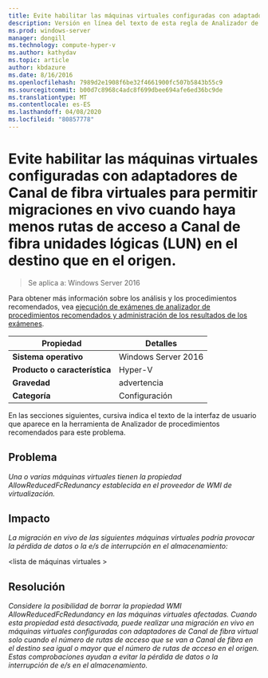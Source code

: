 ```yaml
---
title: Evite habilitar las máquinas virtuales configuradas con adaptadores de Canal de fibra virtuales para permitir migraciones en vivo cuando haya menos rutas de acceso a Canal de fibra unidades lógicas (LUN) en el destino que en el origen.
description: Versión en línea del texto de esta regla de Analizador de procedimientos recomendados.
ms.prod: windows-server
manager: dongill
ms.technology: compute-hyper-v
ms.author: kathydav
ms.topic: article
author: kbdazure
ms.date: 8/16/2016
ms.openlocfilehash: 7989d2e1908f6be32f4661900fc507b5843b55c9
ms.sourcegitcommit: b00d7c8968c4adc8f699dbee694afe6ed36bc9de
ms.translationtype: MT
ms.contentlocale: es-ES
ms.lasthandoff: 04/08/2020
ms.locfileid: "80857778"
---
```

# <a name="avoid-enabling-virtual-machines-configured-with-virtual-fibre-channel-adapters-to-allow-live-migrations-when-there-are-fewer-paths-to-fibre-channel-logical-units-luns-on-the-destination-than-on-the-source"></a>Evite habilitar las máquinas virtuales configuradas con adaptadores de Canal de fibra virtuales para permitir migraciones en vivo cuando haya menos rutas de acceso a Canal de fibra unidades lógicas (LUN) en el destino que en el origen.

>Se aplica a: Windows Server 2016

Para obtener más información sobre los análisis y los procedimientos recomendados, vea [ejecución de exámenes de analizador de procedimientos recomendados y administración de los resultados de los exámenes](https://go.microsoft.com/fwlink/p/?LinkID=223177).  
  
|Propiedad|Detalles|  
|-|-|  
|**Sistema operativo**|Windows Server 2016|  
|**Producto o característica**|Hyper-V|  
|**Gravedad**|advertencia|  
|**Categoría**|Configuración|

En las secciones siguientes, cursiva indica el texto de la interfaz de usuario que aparece en la herramienta de Analizador de procedimientos recomendados para este problema.
  
## <a name="issue"></a>**Problema**  
*Una o varias máquinas virtuales tienen la propiedad AllowReducedFcRedunancy establecida en el proveedor de WMI de virtualización.*  
  
## <a name="impact"></a>**Impacto**  
*La migración en vivo de las siguientes máquinas virtuales podría provocar la pérdida de datos o la e/s de interrupción en el almacenamiento:*  
  
\<lista de máquinas virtuales >  
  
## <a name="resolution"></a>**Resolución**  
*Considere la posibilidad de borrar la propiedad WMI AllowReducedFcRedundancy en las máquinas virtuales afectadas. Cuando esta propiedad está desactivada, puede realizar una migración en vivo en máquinas virtuales configuradas con adaptadores de Canal de fibra virtual solo cuando el número de rutas de acceso que se van a Canal de fibra en el destino sea igual o mayor que el número de rutas de acceso en el origen. Estas comprobaciones ayudan a evitar la pérdida de datos o la interrupción de e/s en el almacenamiento.* 